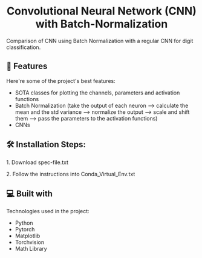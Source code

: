 <h1 align="center" id="title">Convolutional Neural Network (CNN) with Batch-Normalization</h1>

<p id="description">Comparison of CNN using Batch Normalization with a regular CNN for digit classification.</p>

  
  
<h2>🧐 Features</h2>

Here're some of the project's best features:

*   SOTA classes for plotting the channels, parameters and activation functions
*   Batch Normalization (take the output of each neuron --> calculate the mean and the std variance --> normalize the output --> scale and shift them --> pass the parameters to the activation functions)
*   CNNs

<h2>🛠️ Installation Steps:</h2>

<p>1. Download spec-file.txt</p>

<p>2. Follow the instructions into Conda_Virtual_Env.txt</p>

  
  
<h2>💻 Built with</h2>

Technologies used in the project:

*   Python
*   Pytorch
*   Matplotlib
*   Torchvision
*   Math Library
